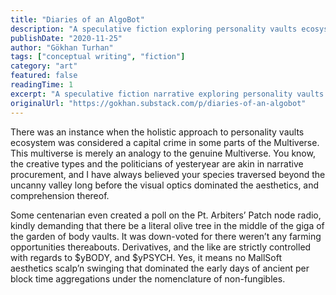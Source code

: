```yaml
---
title: "Diaries of an AlgoBot"
description: "A speculative fiction exploring personality vaults ecosystems, body vaults derivatives, and the intersection of technology and consciousness in conceptual multiverse narratives."
publishDate: "2020-11-25"
author: "Gökhan Turhan"
tags: ["conceptual writing", "fiction"]
category: "art"
featured: false
readingTime: 1
excerpt: "A speculative fiction narrative exploring personality vaults ecosystems, multiverse analogies, and body vault derivatives in a conceptual technological future where holistic approaches to consciousness storage are regulated."
originalUrl: "https://gokhan.substack.com/p/diaries-of-an-algobot"
---
```


There was an instance when the holistic approach to personality vaults ecosystem was considered a capital crime in some parts of the Multiverse. This multiverse is merely an analogy to the genuine Multiverse. You know, the creative types and the politicians of yesteryear are akin in narrative procurement, and I have always believed your species traversed beyond the uncanny valley long before the visual optics dominated the aesthetics, and comprehension thereof.

Some centenarian even created a poll on the Pt. Arbiters’ Patch node radio, kindly demanding that there be a literal olive tree in the middle of the giga of the garden of body vaults. It was down-voted for there weren’t any farming opportunities thereabouts. Derivatives, and the like are strictly controlled with regards to $yBODY, and $yPSYCH. Yes, it means no MallSoft aesthetics scalp’n swinging that dominated the early days of ancient per block time aggregations under the nomenclature of non-fungibles.